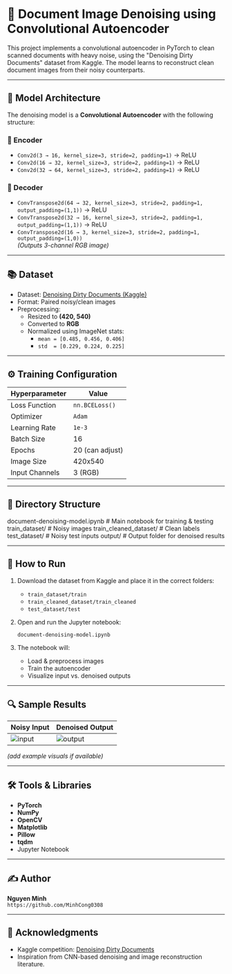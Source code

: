 # 🧼 Document Image Denoising using Convolutional Autoencoder

This project implements a convolutional autoencoder in PyTorch to clean scanned documents with heavy noise, using the "Denoising Dirty Documents" dataset from Kaggle. The model learns to reconstruct clean document images from their noisy counterparts.

---

## 🧠 Model Architecture

The denoising model is a **Convolutional Autoencoder** with the following structure:

### 🔹 Encoder

- `Conv2d(3 → 16, kernel_size=3, stride=2, padding=1)` → ReLU
- `Conv2d(16 → 32, kernel_size=3, stride=2, padding=1)` → ReLU
- `Conv2d(32 → 64, kernel_size=3, stride=2, padding=1)` → ReLU

### 🔹 Decoder

- `ConvTranspose2d(64 → 32, kernel_size=3, stride=2, padding=1, output_padding=(1,1))` → ReLU
- `ConvTranspose2d(32 → 16, kernel_size=3, stride=2, padding=1, output_padding=(1,1))` → ReLU
- `ConvTranspose2d(16 → 3, kernel_size=3, stride=2, padding=1, output_padding=(1,0))`  
  _(Outputs 3-channel RGB image)_

---

## 📚 Dataset

- Dataset: [Denoising Dirty Documents (Kaggle)](https://www.kaggle.com/competitions/denoising-dirty-documents)
- Format: Paired noisy/clean images
- Preprocessing:
  - Resized to **(420, 540)**
  - Converted to **RGB**
  - Normalized using ImageNet stats:
    - `mean = [0.485, 0.456, 0.406]`
    - `std  = [0.229, 0.224, 0.225]`

---

## ⚙️ Training Configuration

| Hyperparameter      | Value          |
|---------------------|----------------|
| Loss Function       | `nn.BCELoss()` |
| Optimizer           | `Adam`         |
| Learning Rate       | `1e-3`         |
| Batch Size          | 16             |
| Epochs              | 20 (can adjust)|
| Image Size          | 420x540        |
| Input Channels      | 3 (RGB)        |

---

## 📁 Directory Structure

document-denoising-model.ipynb # Main notebook for training & testing
train_dataset/ # Noisy images
train_cleaned_dataset/ # Clean labels
test_dataset/ # Noisy test inputs
output/ # Output folder for denoised results


---

## 🏃 How to Run

1. Download the dataset from Kaggle and place it in the correct folders:
    - `train_dataset/train`
    - `train_cleaned_dataset/train_cleaned`
    - `test_dataset/test`

2. Open and run the Jupyter notebook:
    ```
    document-denoising-model.ipynb
    ```

3. The notebook will:
    - Load & preprocess images
    - Train the autoencoder
    - Visualize input vs. denoised outputs

---

## 🔍 Sample Results

| Noisy Input        | Denoised Output       |
|--------------------|-----------------------|
| ![input](examples/input_1.png) | ![output](examples/output_1.png) |

_(add example visuals if available)_

---

## 🛠 Tools & Libraries

- **PyTorch**
- **NumPy**
- **OpenCV**
- **Matplotlib**
- **Pillow**
- **tqdm**
- Jupyter Notebook

---

## ✍️ Author

**Nguyen Minh**  
`https://github.com/MinhCong0308`

---

## 📌 Acknowledgments

- Kaggle competition: [Denoising Dirty Documents](https://www.kaggle.com/competitions/denoising-dirty-documents)
- Inspiration from CNN-based denoising and image reconstruction literature.

